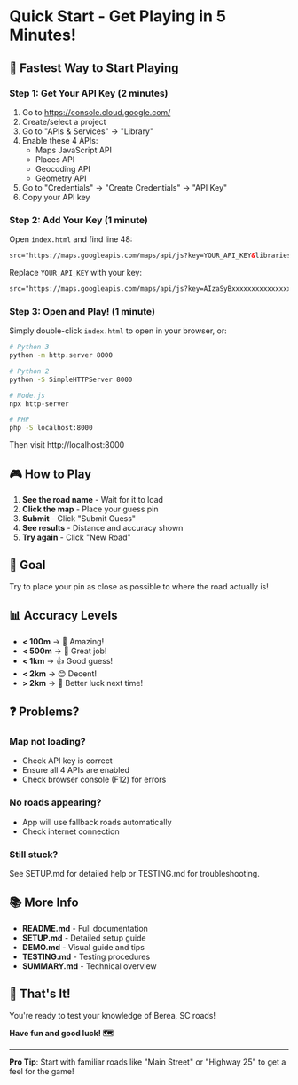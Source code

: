 # Quick Start - Get Playing in 5 Minutes!

## 🚀 Fastest Way to Start Playing

### Step 1: Get Your API Key (2 minutes)
1. Go to https://console.cloud.google.com/
2. Create/select a project
3. Go to "APIs & Services" → "Library"
4. Enable these 4 APIs:
   - Maps JavaScript API
   - Places API
   - Geocoding API  
   - Geometry API
5. Go to "Credentials" → "Create Credentials" → "API Key"
6. Copy your API key

### Step 2: Add Your Key (1 minute)
Open `index.html` and find line 48:
```html
src="https://maps.googleapis.com/maps/api/js?key=YOUR_API_KEY&libraries=places,geometry&callback=initMap">
```

Replace `YOUR_API_KEY` with your key:
```html
src="https://maps.googleapis.com/maps/api/js?key=AIzaSyBxxxxxxxxxxxxxxxxxxxxxxxx&libraries=places,geometry&callback=initMap">
```

### Step 3: Open and Play! (1 minute)
Simply double-click `index.html` to open in your browser, or:

```bash
# Python 3
python -m http.server 8000

# Python 2
python -S SimpleHTTPServer 8000

# Node.js
npx http-server

# PHP
php -S localhost:8000
```

Then visit http://localhost:8000

## 🎮 How to Play

1. **See the road name** - Wait for it to load
2. **Click the map** - Place your guess pin
3. **Submit** - Click "Submit Guess"
4. **See results** - Distance and accuracy shown
5. **Try again** - Click "New Road"

## 🎯 Goal

Try to place your pin as close as possible to where the road actually is!

## 📊 Accuracy Levels

- **< 100m** → 🎯 Amazing!
- **< 500m** → 🎉 Great job!
- **< 1km** → 👍 Good guess!
- **< 2km** → 😊 Decent!
- **> 2km** → 🤔 Better luck next time!

## ❓ Problems?

### Map not loading?
- Check API key is correct
- Ensure all 4 APIs are enabled
- Check browser console (F12) for errors

### No roads appearing?
- App will use fallback roads automatically
- Check internet connection

### Still stuck?
See SETUP.md for detailed help or TESTING.md for troubleshooting.

## 📚 More Info

- **README.md** - Full documentation
- **SETUP.md** - Detailed setup guide
- **DEMO.md** - Visual guide and tips
- **TESTING.md** - Testing procedures
- **SUMMARY.md** - Technical overview

## 🎉 That's It!

You're ready to test your knowledge of Berea, SC roads!

**Have fun and good luck! 🗺️**

---

**Pro Tip**: Start with familiar roads like "Main Street" or "Highway 25" to get a feel for the game!
